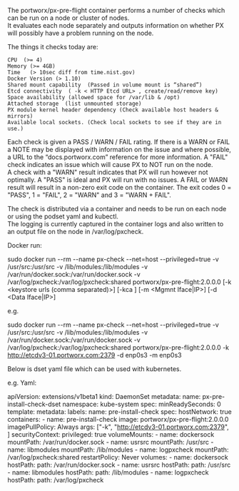 The portworx/px-pre-flight container performs a number of checks which can be run on a node or cluster of nodes.  
It evaluates each node separately and outputs information on whether PX will possibly have a problem running on the node.

The things it checks today are:

    CPU  (>= 4)
    Memory (>= 4GB)
    Time   (> 10sec diff from time.nist.gov)
    Docker Version (> 1.10)
    Shared mount capability  (Passed in volume mount is “shared”)
    Etcd connectivity  ( -k < HTTP Etcd URL> , create/read/remove key)
    Space availability (allowed space for /var/lib & /opt)
    Attached storage  (list unmounted storage)
    PX module kernel header dependency (Check available host headers & mirrors)
    Available local sockets. (Check local sockets to see if they are in use.)

Each check is given a PASS / WARN / FAIL rating.    If there is a WARN or FAIL a NOTE may be displayed with information 
on the issue and where possible, a URL to the “docs.portworx.com” reference for more information.
A "FAIL" check indicates an issue which will cause PX to NOT run on the node.   
A check with a "WARN" result indicates that PX will run however not optimally.  A "PASS" is ideal and PX will run with no issues.  A FAIL or WARN result will result in a non-zero exit code on the container.  The exit codes 0 = "PASS", 1 = "FAIL", 2 = "WARN" and 3 = "WARN + FAIL".

The check is distributed via a container and needs to be run on each node or using the podset yaml and kubectl.   
The logging is currently captured in the container logs and also written to an output file on the node in /var/log/pxcheck.

Docker run:

   sudo docker run --rm --name px-check --net=host --privileged=true -v /usr/src:/usr/src -v /lib/modules:/lib/modules -v /var/run/docker.sock:/var/run/docker.sock -v /var/log/pxcheck:/var/log/pxcheck:shared portworx/px-pre-flight:2.0.0.0 [-k <keystore urls (comma separated)>] [-kca <Certificate Authority file>] [-m <Mgmnt Iface|IP>] [-d <Data Iface|IP>]

e.g.

   sudo docker run --rm --name px-check --net=host --privileged=true -v /usr/src:/usr/src -v /lib/modules:/lib/modules -v /var/run/docker.sock:/var/run/docker.sock -v /var/log/pxcheck:/var/log/pxcheck:shared portworx/px-pre-flight:2.0.0.0 -k http://etcdv3-01.portworx.com:2379 -d enp0s3 -m enp0s3


Below is dset yaml file which can be used with kubernetes.

e.g. Yaml:

apiVersion: extensions/v1beta1
kind: DaemonSet
metadata:
  name: px-pre-install-check-dset
  namespace: kube-system
spec:
  minReadySeconds: 0
  template:
    metadata:
      labels:
        name: pre-install-check
    spec:
      hostNetwork: true
      containers:
      - name: pre-install-check
        image: portworx/px-pre-flight:2.0.0.0
        imagePullPolicy: Always
        args:
          ["-k", "http://etcdv3-01.portworx.com:2379", ]
        securityContext:
          privileged: true
        volumeMounts:
          - name: dockersock
            mountPath: /var/run/docker.sock
          - name: usrsrc
            mountPath: /usr/src
          - name: libmodules
            mountPath: /lib/modules
          - name: logpxcheck
            mountPath: /var/log/pxcheck:shared
      restartPolicy: Never
      volumes:
      - name: dockersock
        hostPath:
          path: /var/run/docker.sock
      - name: usrsrc
        hostPath:
          path: /usr/src
      - name: libmodules
        hostPath:
          path: /lib/modules
      - name: logpxcheck
        hostPath:
          path: /var/log/pxcheck
